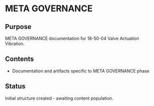 # META GOVERNANCE

## Purpose
META GOVERNANCE documentation for 18-50-04 Valve Actuation Vibration.

## Contents
- Documentation and artifacts specific to META GOVERNANCE phase

## Status
Initial structure created - awaiting content population.
